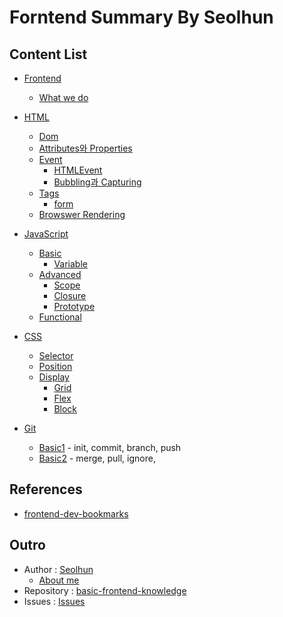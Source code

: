 # Forntend Summary By Seolhun

## Content List
* [Frontend](frontend/README.md)
	* [What we do](frontend/WhatWeDo.md)

* [HTML](html/README.md)
	* [Dom](html/Dom.md)
	* [Attributes와 Properties](html/AttributeAndProperty.md)
	* [Event](html/event/README.md)
		* [HTMLEvent](html/event/HTMLEvent.md)
		* [Bubbling과 Capturing](html/event/BubblingAndCapturing.md)
	* [Tags](html/tags/README.md)
		* [form](html/tags/form/Form.md)
	* [Browswer Rendering](html/BrowswerRendering.md)

* [JavaScript](js/README.md)
	* [Basic](js/basic/README.md)
		* [Variable](js/basic/Variable.md)
	* [Advanced](js/advanced/README.md)
		* [Scope](js/advanced/Scope.md)
		* [Closure](js/advanced/Closure.md)
		* [Prototype](js/advanced/Prototype.md)
	* [Functional](js/functional/Functional.md)

* [CSS](css/README.md)
	* [Selector](css/Selector.md)
	* [Position](css/Position.md)
	* [Display](css/display/README.md)
		* [Grid](css/display/Grid.md)
		* [Flex](css/display/Flex.md)
		* [Block](css/display/Block.md)

* [Git](git/README.md)
	* [Basic1](git/Basic.md) - init, commit, branch, push
	* [Basic2](git/Basic2.md) - merge, pull, ignore,

## References
* [frontend-dev-bookmarks](https://github.com/dypsilon/frontend-dev-bookmarks)

## Outro
- Author : [Seolhun](https://github.com/Seolhun)
	* [About me](GLOSSARY.md)
- Repository : [basic-frontend-knowledge](https://github.com/Seolhun/basic-frontend-knowledge)
- Issues : [Issues](https://github.com/Seolhun/basic-frontend-knowledge/issues)





